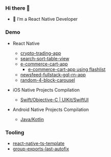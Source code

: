 ### Hi there 👋

- 🔭 I’m a React Native Developer

### Demo
- React Native
  - [crypto-trading-app](https://github.com/ramirezjag00/crypto-trading-app)
  - [search-sort-table-view](https://github.com/ramirezjag00/search-sort-table-view)
  - [e-commerce-cart-app](https://github.com/ramirezjag00/e-commerce-cart-app)
      - [e-commerce-cart-app using flashlist](https://github.com/ramirezjag00/marketplace-flashlist)
  - [newsfeed-fullstack-gql-rn-app](https://github.com/ramirezjag00/newsfeed-fullstack-gql-app)
  - [random-4-block-carousel](https://github.com/ramirezjag00/react-native-four-block-carousel)

- iOS Native Projects Compilation
  - [Swift/Objective-C | UIKit/SwiftUI](https://github.com/ramirezjag00/iOS-Native-Demo)

- Android Native Projects Compilation
  - [Java/Kotlin](https://github.com/ramirezjag00/Android-Native-Demo)

### Tooling
- [react-native-ts-template](https://github.com/ramirezjag00/react-native-ts-template)
- [group-exports-last-autofix](https://github.com/ramirezjag00/group-exports-last-autofix)
